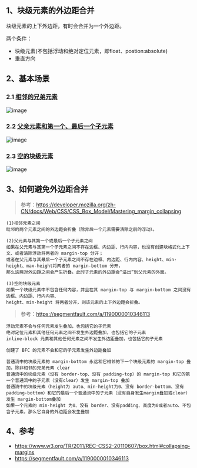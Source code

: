 
## 1、块级元素的外边距合并

块级元素的上下外边距，有时会合并为一个外边距。

两个条件：
- 块级元素(不包括浮动和绝对定位元素，即float、postion:absolute)  
- 垂直方向

## 2、基本场景

### 2.1 [相邻的兄弟元素](https://jsfiddle.net/GenweiWu/afz8wyv1/)
![image](https://user-images.githubusercontent.com/16630659/52623545-88442080-2ee7-11e9-8a5b-884622a84d2e.png)

### 2.2 [父亲元素和第一个、最后一个子元素](https://jsfiddle.net/GenweiWu/ok5b9tvs/)
![image](https://user-images.githubusercontent.com/16630659/52623722-fc7ec400-2ee7-11e9-8235-572bfe58c2fd.png)

### 2.3 [空的块级元素](https://jsfiddle.net/GenweiWu/5yacgdkx/)
![image](https://user-images.githubusercontent.com/16630659/52623930-7e6eed00-2ee8-11e9-9799-3aa199a52f81.png)

## 3、如何避免外边距合并

> 参考：https://developer.mozilla.org/zh-CN/docs/Web/CSS/CSS_Box_Model/Mastering_margin_collapsing 
```
(1)相邻元素之间
毗邻的两个元素之间的外边距会折叠（除非后一个元素需要清除之前的浮动）。

(2)父元素与其第一个或最后一个子元素之间
如果在父元素与其第一个子元素之间不存在边框、内边距、行内内容，也没有创建块格式化上下文、或者清除浮动将两者的 margin-top 分开；
或者在父元素与其最后一个子元素之间不存在边框、内边距、行内内容、height、min-height、max-height将两者的 margin-bottom 分开，
那么这两对外边距之间会产生折叠。此时子元素的外边距会“溢出”到父元素的外面。

(3)空的块级元素
如果一个块级元素中不包含任何内容，并且在其 margin-top 与 margin-bottom 之间没有边框、内边距、行内内容、
height、min-height 将两者分开，则该元素的上下外边距会折叠。
```

> 参考：https://segmentfault.com/a/1190000010346113
```
浮动元素不会与任何元素发生叠加，也包括它的子元素
绝对定位元素和其他任何元素之间不发生外边距叠加，也包括它的子元素
inline-block 元素和其他任何元素之间不发生外边距叠加，也包括它的子元素

创建了 BFC 的元素不会和它的子元素发生外边距叠加

普通流中的块级元素的 margin-bottom 永远和它相邻的下一个块级元素的 margin-top 叠加，除非相邻的兄弟元素 clear
普通流中的块级元素（没有 border-top、没有 padding-top）的 margin-top 和它的第一个普通流中的子元素（没有clear）发生 margin-top 叠加
普通流中的块级元素（height为 auto、min-height为0、没有 border-bottom、没有 padding-bottom）和它的最后一个普通流中的子元素（没有自身发生margin叠加或clear）发生 margin-bottom叠加
如果一个元素的 min-height 为0、没有 border、没有padding、高度为0或者auto、不包含子元素，那么它自身的外边距会发生叠加
```

## 4、参考
- https://www.w3.org/TR/2011/REC-CSS2-20110607/box.html#collapsing-margins
- https://segmentfault.com/a/1190000010346113
